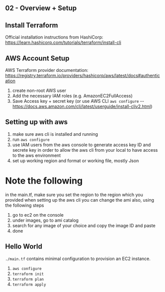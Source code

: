 ## 02 - Overview + Setup

## Install Terraform

Official installation instructions from HashiCorp: https://learn.hashicorp.com/tutorials/terraform/install-cli

## AWS Account Setup

AWS Terraform provider documentation: https://registry.terraform.io/providers/hashicorp/aws/latest/docs#authentication

1) create non-root AWS user
2) Add the necessary IAM roles (e.g. AmazonEC2FullAccess)
3) Save Access key + secret key (or use AWS CLI `aws configure` -- https://docs.aws.amazon.com/cli/latest/userguide/install-cliv2.html)

## Setting up with aws
1. make sure aws cli is installed and running
2. run `aws configure`
3. use IAM users from the aws console to generate access key ID and secrete key in order to allow the aws cli from your local to have access to the aws environment
4. set up working region and format or working file, mostly Json

# Note the following
in the main.tf, make sure you set the region to the region which you provided when setting up the aws cli
you can change the ami also, using the following steps
1. go to ec2 on the console
2. under images, go to ami catalog
3. search for any image of your choice and copy the image ID and paste
4. done


## Hello World

`./main.tf` contains minimal configuration to provision an EC2 instance.

1) `aws configure`
2) `terraform init`
3) `terraform plan`
4) `terraform apply`
